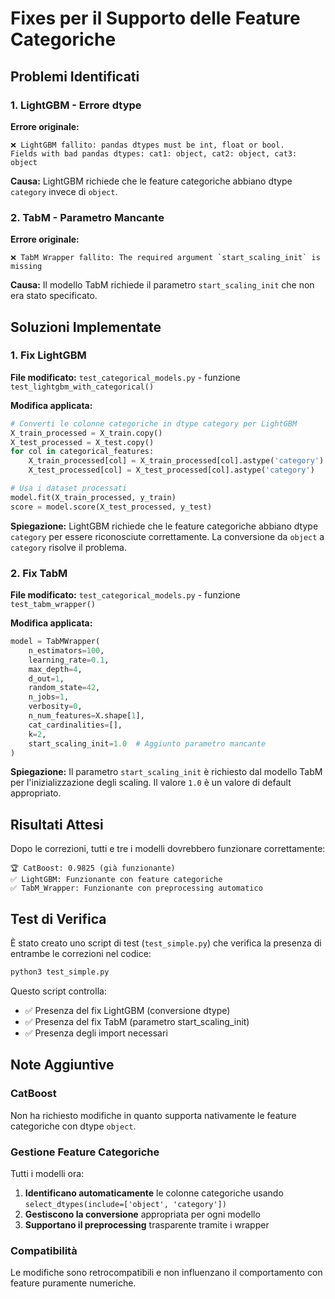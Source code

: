 # Fixes per il Supporto delle Feature Categoriche

## Problemi Identificati

### 1. LightGBM - Errore dtype
**Errore originale:**
```
❌ LightGBM fallito: pandas dtypes must be int, float or bool.
Fields with bad pandas dtypes: cat1: object, cat2: object, cat3: object
```

**Causa:** LightGBM richiede che le feature categoriche abbiano dtype `category` invece di `object`.

### 2. TabM - Parametro Mancante
**Errore originale:**
```
❌ TabM Wrapper fallito: The required argument `start_scaling_init` is missing
```

**Causa:** Il modello TabM richiede il parametro `start_scaling_init` che non era stato specificato.

## Soluzioni Implementate

### 1. Fix LightGBM

**File modificato:** `test_categorical_models.py` - funzione `test_lightgbm_with_categorical()`

**Modifica applicata:**
```python
# Converti le colonne categoriche in dtype category per LightGBM
X_train_processed = X_train.copy()
X_test_processed = X_test.copy()
for col in categorical_features:
    X_train_processed[col] = X_train_processed[col].astype('category')
    X_test_processed[col] = X_test_processed[col].astype('category')

# Usa i dataset processati
model.fit(X_train_processed, y_train)
score = model.score(X_test_processed, y_test)
```

**Spiegazione:** LightGBM richiede che le feature categoriche abbiano dtype `category` per essere riconosciute correttamente. La conversione da `object` a `category` risolve il problema.

### 2. Fix TabM

**File modificato:** `test_categorical_models.py` - funzione `test_tabm_wrapper()`

**Modifica applicata:**
```python
model = TabMWrapper(
    n_estimators=100,
    learning_rate=0.1,
    max_depth=4,
    d_out=1,
    random_state=42,
    n_jobs=1,
    verbosity=0,
    n_num_features=X.shape[1],
    cat_cardinalities=[],
    k=2,
    start_scaling_init=1.0  # Aggiunto parametro mancante
)
```

**Spiegazione:** Il parametro `start_scaling_init` è richiesto dal modello TabM per l'inizializzazione degli scaling. Il valore `1.0` è un valore di default appropriato.

## Risultati Attesi

Dopo le correzioni, tutti e tre i modelli dovrebbero funzionare correttamente:

```
🏆 CatBoost: 0.9825 (già funzionante)
✅ LightGBM: Funzionante con feature categoriche
✅ TabM_Wrapper: Funzionante con preprocessing automatico
```

## Test di Verifica

È stato creato uno script di test (`test_simple.py`) che verifica la presenza di entrambe le correzioni nel codice:

```bash
python3 test_simple.py
```

Questo script controlla:
- ✅ Presenza del fix LightGBM (conversione dtype)
- ✅ Presenza del fix TabM (parametro start_scaling_init)
- ✅ Presenza degli import necessari

## Note Aggiuntive

### CatBoost
Non ha richiesto modifiche in quanto supporta nativamente le feature categoriche con dtype `object`.

### Gestione Feature Categoriche
Tutti i modelli ora:
1. **Identificano automaticamente** le colonne categoriche usando `select_dtypes(include=['object', 'category'])`
2. **Gestiscono la conversione** appropriata per ogni modello
3. **Supportano il preprocessing** trasparente tramite i wrapper

### Compatibilità
Le modifiche sono retrocompatibili e non influenzano il comportamento con feature puramente numeriche.